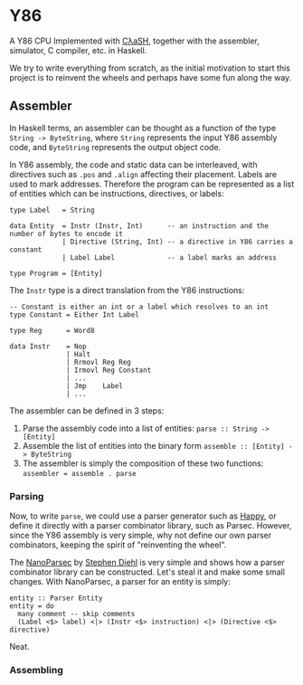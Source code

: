 # Y86
A Y86 CPU Implemented with [CλaSH](http://www.clash-lang.org/), together with the
assembler, simulator, C compiler, etc. in Haskell.

We try to write everything from scratch, as the initial motivation to start this
project is to reinvent the wheels and perhaps have some fun along the way.

## Assembler

In Haskell terms, an assembler can be thought as a function of the type
`String -> ByteString`, where `String` represents the input Y86 assembly code,
and `ByteString` represents the output object code.

In Y86 assembly, the code and static data can be interleaved, with directives such as
`.pos` and `.align` affecting their placement. Labels are used to mark addresses.
Therefore the program can be represented as a list of entities which can be
instructions, directives, or labels:

```
type Label   = String

data Entity  = Instr (Instr, Int)      -- an instruction and the number of bytes to encode it
             | Directive (String, Int) -- a directive in Y86 carries a constant
             | Label Label             -- a label marks an address

type Program = [Entity]
```

The `Instr` type is a direct translation from the Y86 instructions:

```
-- Constant is either an int or a label which resolves to an int
type Constant = Either Int Label

type Reg      = Word8

data Instr    = Nop
              | Halt
              | Rrmovl Reg Reg
              | Irmovl Reg Constant
              | ...
              | Jmp    Label
              | ...
```

The assembler can be defined in 3 steps:

1. Parse the assembly code into a list of entities: `parse :: String -> [Entity]`
2. Assemble the list of entities into the binary form
   `assemble :: [Entity] -> ByteString`
3. The assembler is simply the composition of these two functions:
   `assembler = assemble . parse`

### Parsing

Now, to write `parse`, we could use a parser generator such as [Happy](https://www.haskell.org/happy/doc/html/index.html),
or define it directly with a parser combinator library, such as Parsec. However,
since the Y86 assembly is very simple, why not define our own parser combinators,
keeping the spirit of "reinventing the wheel".

The [NanoParsec](http://dev.stephendiehl.com/fun/002_parsers.html)
by [Stephen Diehl](http://www.stephendiehl.com/) is very simple and shows how
a parser combinator library can be constructed. Let's steal it and make some
small changes. With NanoParsec, a parser for an entity is simply:

```
entity :: Parser Entity
entity = do
  many comment -- skip comments
  (Label <$> label) <|> (Instr <$> instruction) <|> (Directive <$> directive)
```

Neat.

### Assembling
